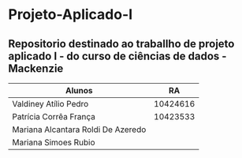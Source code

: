 # Projeto-Aplicado-I
## Repositorio destinado ao traballho de projeto aplicado I - do curso de ciências de dados - Mackenzie

| Alunos | RA |
| --- | --- |
| Valdiney Atílio Pedro | 10424616 |
| Patrícia Corrêa França | 10423533 |
| Mariana Alcantara Roldi De Azeredo | |
| Mariana Simoes Rubio | |
